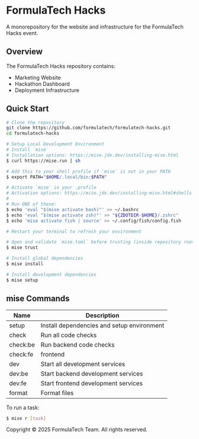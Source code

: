 # FormulaTech Hacks

A monorepository for the website and infrastructure for the FormulaTech Hacks event.

## Overview

The FormulaTech Hacks repository contains:

- Marketing Website
- Hackathon Dashboard
- Deployment Infrastructure

## Quick Start

```bash
# Clone the repository
git clone https://github.com/formulatech/formulatech-hacks.git
cd formulatech-hacks

# Setup Local Development Environment
# Install `mise`
# Installation options: https://mise.jdx.dev/installing-mise.html
$ curl https://mise.run | sh

# Add this to your shell profile if `mise` is not in your PATH
$ export PATH="$HOME/.local/bin:$PATH"

# Activate `mise` in your .profile
# Activation options: https://mise.jdx.dev/installing-mise.html#shells
#
# Run ONE of these:
$ echo 'eval "$(mise activate bash)"' >> ~/.bashrc
$ echo 'eval "$(mise activate zsh)"' >> "${ZDOTDIR-$HOME}/.zshrc"
$ echo 'mise activate fish | source' >> ~/.config/fish/config.fish

# Restart your terminal to refresh your environment

# Open and validate `mise.toml` before trusting (inside repository root)
$ mise trust

# Install global dependencies
$ mise install

# Install development dependencies
$ mise setup
```

## mise Commands

| **Name** | **Description**                            |
|----------|--------------------------------------------|
| setup    | Install dependencies and setup environment |
| check    | Run all code checks                        |
| check:be | Run backend code checks                    |
| check:fe | frontend                                   |
| dev      | Start all development services             |
| dev:be   | Start backend development services         |
| dev:fe   | Start frontend development services        |
| format   | Format files                               |

To run a task:

```bash
$ mise r [task]
```

Copyright © 2025 FormulaTech Team. All rights reserved.
